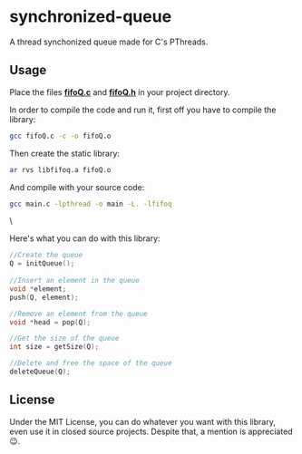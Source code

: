 # synchronized-queue

A thread synchonized queue made for C's PThreads.

## Usage 

Place the files **[fifoQ.c](fifoQ.c)** and **[fifoQ.h](fifoQ.h)** in your project directory.

In order to compile the code and run it, first off you have to compile the library:

```sh
gcc fifoQ.c -c -o fifoQ.o
```

Then create the static library: 

```sh
ar rvs libfifoq.a fifoQ.o
```

And compile with your source code:

```sh
gcc main.c -lpthread -o main -L. -lfifoq
```

\

Here's what you can do with this library: 
```c
//Create the queue
Q = initQueue();
	
//Insert an element in the queue
void *element;
push(Q, element);

//Remove an element from the queue
void *head = pop(Q);

//Get the size of the queue
int size = getSize(Q);

//Delete and free the space of the queue
deleteQueue(Q);
```

## License

Under the MIT License, you can do whatever you want with this library, even use it in closed source projects. Despite that, a mention is appreciated :wink:.
